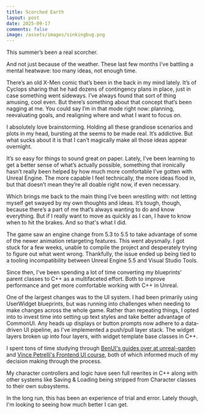 ```yaml
---
title: Scorched Earth
layout: post
date: 2025-09-17
comments: false
image: /assets/images/sinkingbug.png
---
```

This summer’s been a real scorcher.  
  
And not just because of the weather. These last few months I’ve battling a mental heatwave: too many ideas, not enough time.

There’s an old X-Men comic that’s been in the back in my mind lately. It’s of Cyclops sharing that he had dozens of contingency plans in place, just in case something went sideways. I’ve always found that sort of thing amusing, cool even. But there’s something about that concept that’s been nagging at me. You could say I’m in that mode right now: planning, reevaluating goals, and realigning where and what I want to focus on.

I absolutely love brainstorming. Holding all these grandiose scenarios and plots in my head, bursting at the seems to be made real. It’s addictive. But what sucks about it is that I can’t magically make all those ideas appear overnight.

It’s so easy for things to sound great on paper. Lately, I’ve been learning to get a better sense of what’s actually possible, something that ironically hasn’t really been helped by how much more comfortable I’ve gotten with Unreal Engine. The more capable I feel technically, the more ideas flood in, but that doesn’t mean they’re all doable right now, if even necessary.

Which brings me back to the main thing I’ve been wrestling with: not letting myself get swayed by my own thoughts and ideas. It’s tough, though, because there’s a part of me that’s always wanting to do and know everything. But if I really want to move as quickly as I can, I have to know when to hit the brakes. And so that's what I did.  
  
The game saw an engine change from 5.3 to 5.5 to take advantage of some of the newer animation retargeting features. This went abysmally. I got stuck for a few weeks, unable to compile the project and desperately trying to figure out what went wrong. Thankfully, the issue ended up being tied to a tooling incompatibility between Unreal Engine 5.5 and Visual Studio Tools.  
  
Since then, I've been spending a lot of time converting my blueprints' parent classes to C++ as a multifaceted effort. Both to improve performance and get more comfortable working with C++ in Unreal.  
  
One of the largest changes was to the UI system. I had been primarily using UserWidget blueprints, but was running into challenges when needing to make changes across the whole game. Rather than repeating things, I opted into to invest time into setting up text styles and take better advantage of CommonUI. Any heads up displays or button prompts now adhere to a data-driven UI pipeline, as I've implemented a push/pull layer stack. The widget layers broken up into four layers, with widget template base classes in C++.  
  
I spent tons of time studying through [BenUI's guides over at unreal-garden](https://unreal-garden.com/tutorials/ui-cpp-uuserwidget/) and [Vince Petrelli's Frontend UI course](https://www.udemy.com/share/10doTD3@rI_63dCrHw0TEtDPuhGxZ9CLl_EYa4EKbZevOWARspaXIvwvc5mjZaxKcxcMIFpg/	), both of which informed much of my decision making through the process.  
  
My character controllers and logic have seen full rewrites in C++ along with other systems like Saving & Loading being stripped from Character classes to their own subsystems.  
  
In the long run, this has been an experience of trial and error. Lately though, I'm looking to seeing how much better I can get.
